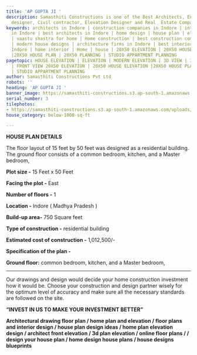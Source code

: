 ```yaml
---
title: 'AP GUPTA JI '
description: Samasthiti Constructions is one of the Best Architects, Engineer, Interior
  designer, Civil contractor, Elevation Designer and Real  Estate Companies in Indore.
keywords: architects in Indore | construction companies in Indore | interior designer
  in Indore | best architects in Indore | home design | house plan | elevation design
  | vaastu shastra for home | Home construction | best construction companies in Indore
  | modern house designs | architecture firms in Indore | best interior designer in
  Indore | home interior | Home | house | 20X50 ELEVATION | 20X50 HOUSE ELEVATION
  |20X50 HOUSE PLAN | 20X50 PLANNING | STUDIO APPARTMENT PLANNING
pagetopic: HOUSE ELEVATION | ELEVATION | MODERN ELEVATION | 3D VIEW | 3D ELEVATION
  | FRONT VIEW 20X50 ELEVATION | 20X50 HOUSE ELEVATION |20X50 HOUSE PLAN | 20X50 PLANNING
  | STUDIO APPARTMENT PLANNING
author: Samasthiti Constructions Pvt Ltd
robots: ''
heading: 'AP GUPTA JI '
banner_image: https://samasthiti-constructions.s3.ap-south-1.amazonaws.com/uploads/Copy-of-Copy-of-AP-DUBEY-JI.webp
serial_number: 3
tilephotos:
- https://samasthiti-constructions.s3.ap-south-1.amazonaws.com/uploads/Copy-of-Copy-of-AP-DUBEY-JI.webp
house_category: below-1000-sq-ft

---
```

**HOUSE PLAN DETAILS**

The floor layout of 15 feet by 50 feet was designed as a residential building. The ground floor consists of a common bedroom, kitchen, and a Master bedroom,

**Plot size -** 15 Feet x 50 Feet

**Facing the plot -** East

**Number of floors -** 1

**Location -** Indore ( Madhya Pradesh )

**Build-up area-** 750 Square feet

**Type of construction -** residential building

**Estimated cost of construction -** 1,012,500/-

**Specification of the plan -**

**Ground floor:** common bedroom, kitchen, and a Master bedroom,

***

Our drawings and design would decide your home construction investment how it would be. Choose your construction and design partner wisely for the optimum level of accuracy and make sure all the necessary standards are followed on the site.

**“INVEST IN US TO MAKE YOUR INVESTMENT BETTER”**

**Architectural drawing floor plan / home plan and elevation / floor plans and interior design / house plan design ideas / home plan elevation design / architect front elevation / 3d plan elevation / online floor plans / / design your house plan / home design house plans / house designs blueprints**